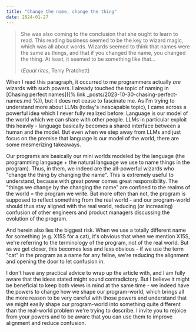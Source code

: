 ```yaml
---
title: "Change the name, change the thing"
date: 2024-01-27
---
```


> She was also coming to the conclusion that she ought to learn to read. This reading business seemed to be the key to wizard magic, which was all about words. Wizards seemed to think that names were the same as things, and that if you changed the name, you changed the thing. At least, it seemed to be something like that...
> 
> (_Equal rites_, Terry Pratchett)

When I read this paragraph, it occurred to me programmers actually *are* wizards with such powers. I already touched the topic of naming in [Chasing perfect names]({% link _posts/2023-10-30-chasing-perfect-names.md %}), but it does not cease to fascinate me. As I'm trying to understand more about LLMs (today's inescapable topic), I came across a powerful idea which I never fully realized before: Language is our model of the world which we can share with other people. LLMs in particular exploit this heavily - language basically becomes a shared interface between a human and the model. But even when we step away from LLMs and just focus on the premise that language is our model of the world, there are some mesmerizing takeaways.

Our programs are basically our mini worlds modeled by the language (the programming language + the natural language we use to name things in the program). Thus, in them, we indeed are the all-powerful wizards who "change the thing by changing the name". This is extremely useful to understand, because with great power comes great responsibility. The "things we change by the changing the name" are confined to the realms of the world = the program we write. But more often than not, the program is supposed to reflect something from the real world - and our program-world should thus stay aligned with the real world, reducing (or increasing) confusion of other engineers and product managers discussing the evolution of the program.

And herein also lies the biggest risk. When we use a totally different name for something (e.g. X15S for a cat), it's obvious that when we mention X15S, we're referring to the terminology of the program, not of the real world. But as we get closer, this becomes less and less obvious - if we use the term "cat" in the program as a name for any feline, we're reducing the alignment and opening the door to let confusion in.

I don't have any practical advice to wrap up the article with, and I am fully aware that the ideas stated might sound contradictory. But I believe it might be beneficial to keep both views in mind at the same time - we indeed have the powers to change how we shape our program-world, which brings all the more reason to be very careful with those powers and understand that we might easily shape our program-world into something quite different than the real-world problem we're trying to describe. I invite you to rejoice from your powers and to be aware that you can use them to improve alignment and reduce confusion.
